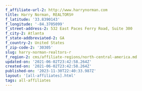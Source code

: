 ```yaml
---
f_affiliate-url-2: http://www.harrynorman.com
title: Harry Norman, REALTORS®
f_latitude: '33.8390143'
f_longitude: '-84.3705099'
f_street-address-2: 532 East Paces Ferry Road, Suite 300­
f_city-2: Atlanta­
f_state-addbreviated-2: GA­
f_country-2: United States
f_zip-code-2: '30305'
slug: harry-norman-realtors-r
f_region-2: cms/affiliate-regions/north-central-america.md
updated-on: '2021-06-02T23:42:58.264Z'
created-on: '2021-06-02T23:42:58.264Z'
published-on: '2023-11-30T22:40:33.987Z'
layout: '[all-affiliates].html'
tags: all-affiliates
---
```



